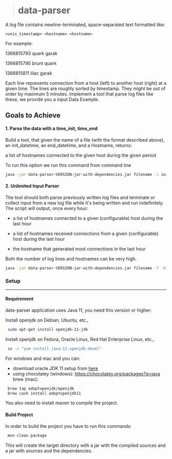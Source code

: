 > # data-parser

A log file contains newline-terminated, space-separated text formatted like:

`
<unix_timestamp> <hostname> <hostname>
`

For example:


1366815793 quark garak

1366815795 brunt quark

1366815811 lilac garak


Each line represents connection from a host (left) to another host (right) at a given time. The lines are
roughly sorted by timestamp. They might be out of order by maximum 5 minutes.
Implement a tool that parse log files like these, we provide you a input Data Example.

## Goals to Achieve

#### 1. Parse the data with a time_init, time_end
Build a tool, that given the name of a file (with the format described above), an init_datetime, an
end_datetime, and a Hostname, returns:

a list of hostnames connected to the given host during the given period

To run this option we run this command from command line

```bash
java -jar data-parser-VERSION-jar-with-dependencies.jar filename -i init_datetime -e end_datetime -h host
```

#### 2. Unlimited Input Parser
The tool should both parse previously written log files and terminate or collect input from a new log
file while it's being written and run indefinitely.
The script will output, once every hour:

- a list of hostnames connected to a given (configurable) host during the last hour

- a list of hostnames received connections from a given (configurable) host during the last hour

- the hostname that generated most connections in the last hour


Both the number of log lines and hostnames can be very high.

```bash
java -jar data-parser-VERSION-jar-with-dependencies.jar filename -f -h host1, host2
```

### Setup

___

#### Requirement

data-parser application uses Java 11, you need this version or higher:

Install openjdk on Debian, Ubuntu, etc.,

```bash
 sudo apt-get install openjdk-11-jdk
```

Install openjdk on Fedora, Oracle Linux, Red Hat Enterprise Linux, etc.,

```bash
 su -c "yum install java-11-openjdk-devel"
```

For windows and mac and you can:

* download oracle JDK 11 setup from [here](https://www.oracle.com/java/technologies/javase-jdk11-downloads.html)
* using chocolatey (windows):
        <https://chocolatey.org/packages?q=java>
   brew (mac):

```bash
 brew tap adoptopenjdk/openjdk
 brew cask install adoptopenjdk11
```

You also need to install maven to compile the project.

#### Build Project

In order to build the project you have to run this commands:

```bash
 mvn clean package
```

This will create the target directory with a jar with the compiled sources and a jar with sources and the dependencies.
